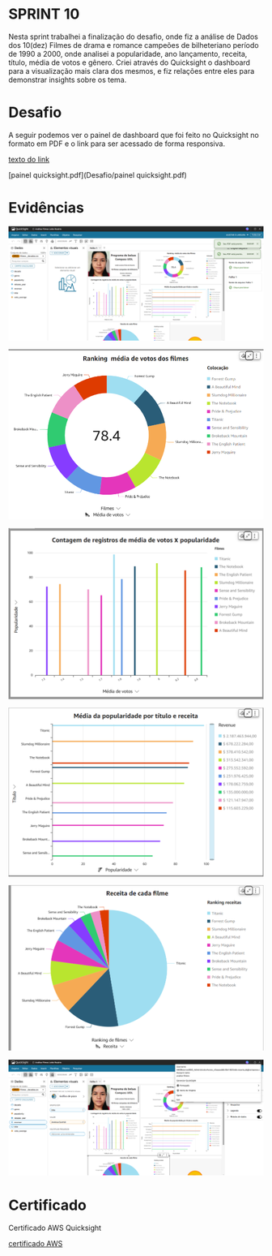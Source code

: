 # SPRINT 10
Nesta sprint trabalhei a finalização do desafio, onde fiz a análise de Dados dos 10(dez) Filmes de drama e romance campeões de bilheteriano período de 1990 a 2000, onde analisei a popularidade, ano lançamento, receita, título, média de votos e gênero.
Criei através do Quicksight o dashboard para a visualização mais clara dos mesmos, e fiz relações entre eles para demonstrar insights sobre os tema. 



# Desafio
A seguir podemos ver o painel de dashboard que foi feito no Quicksight no formato em PDF e o link para ser acessado de forma responsiva.


[texto do link](desafio/https://us-east-1.quicksight.aws.amazon.com/sn/accounts/971422675828/dashboards/37fa0784-4562-4a40-91fe-25bf24d1b3c0?directory_alias=analise-filmes)


[painel quicksight.pdf](Desafio/painel quicksight.pdf)



# Evidências


![ev1.png](evidencias/ev1.png)


![ev2.jpg](evidencias/ev2.png)


![ev3.jpg](evidencias/ev3.png)


![ev4.jpg](evidencias/ev4.png)


![ev5.jpg](evidencias/ev5.png)


![ev6.jpg](evidencias/ev6.png)



# Certificado

Certificado AWS Quicksight



[certificado AWS](certificado/certificado.png)
